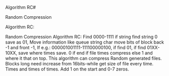 Algorithm RC#

Random Compression

Algorithm RC:

Random Compression Algorithm RC:  Find 0000-1111 if string find string 0 save as 01, Move information like queue string char move bits of block back -1 and front -1, If e.g.: 000001001111-111100000100, if find 01, if find 01XX-10XX, save where times save. 0 if end if file times compress else 1 and where it that on top. This algorithm can compress Random generated files. Blocks long need increase from 16bits-while get size of file every time. Times and times of times. Add 1 on the start and 0-7 zeros.
